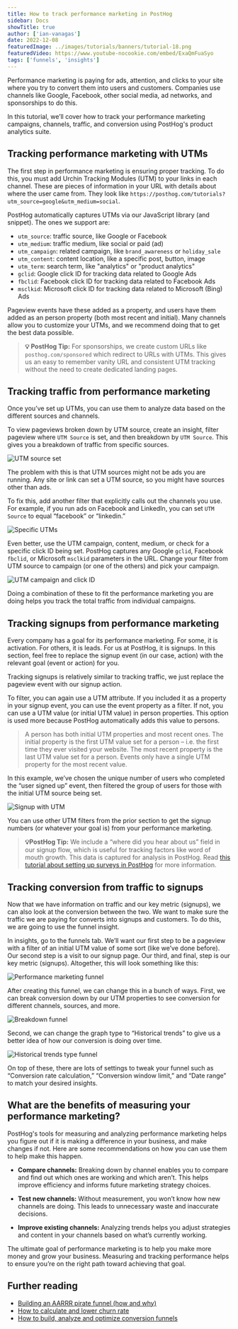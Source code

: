 ```yaml
---
title: How to track performance marketing in PostHog
sidebar: Docs
showTitle: true
author: ['ian-vanagas']
date: 2022-12-08
featuredImage: ../images/tutorials/banners/tutorial-18.png
featuredVideo: https://www.youtube-nocookie.com/embed/ExaQmFuaSyo
tags: ['funnels', 'insights']
--- 
```


Performance marketing is paying for ads, attention, and clicks to your site where you try to convert them into users and customers. Companies use channels like Google, Facebook, other social media, ad networks, and sponsorships to do this. 

In this tutorial, we’ll cover how to track your performance marketing campaigns, channels, traffic, and conversion using PostHog's product analytics suite.

## Tracking performance marketing with UTMs

The first step in performance marketing is ensuring proper tracking. To do this, you must add Urchin Tracking Modules (UTM) to your links in each channel. These are pieces of information in your URL with details about where the user came from. They look like `https://posthog.com/tutorials?utm_source=google&utm_medium=social`.

PostHog automatically captures UTMs via our JavaScript library (and snippet). The ones we support are: 
- `utm_source`: traffic source, like Google or Facebook
- `utm_medium`: traffic medium, like social or paid (ad)
- `utm_campaign`: related campaign, like `brand_awareness` or `holiday_sale`
- `utm_content`: content location, like a specific post, button, image
- `utm_term`: search term, like "analytics" or "product analytics"
- `gclid`: Google click ID for tracking data related to Google Ads
- `fbclid`: Facebook click ID for tracking data related to Facebook Ads
- `msclkid`: Microsoft click ID for tracking data related to Microsoft (Bing) Ads

Pageview events have these added as a property, and users have them added as an person property (both most recent and initial). Many channels allow you to customize your UTMs, and we recommend doing that to get the best data possible.

> **💡 PostHog Tip:** For sponsorships, we create custom URLs like `posthog.com/sponsored` which redirect to URLs with UTMs. This gives us an easy to remember vanity URL and consistent UTM tracking without the need to create dedicated landing pages.

## Tracking traffic from performance marketing

Once you’ve set up UTMs, you can use them to analyze data based on the different sources and channels.

To view pageviews broken down by UTM source, create an insight, filter pageview where `UTM Source` is set, and then breakdown by `UTM Source`. This gives you a breakdown of traffic from specific sources. 

![UTM source set](../images/tutorials/performance-marketing/utm-source-set.png)

The problem with this is that UTM sources might not be ads you are running. Any site or link can set a UTM source, so you might have sources other than ads.

To fix this, add another filter that explicitly calls out the channels you use. For example, if you run ads on Facebook and LinkedIn, you can set `UTM Source` to equal “facebook” or “linkedin.” 

![Specific UTMs](../images/tutorials/performance-marketing/utm-source-breakdown.png)

Even better, use the UTM campaign, content, medium, or check for a specific click ID being set. PostHog captures any Google `gclid`, Facebook `fbclid`, or Microsoft `msclkid` parameters in the URL. Change your filter from UTM source to campaign (or one of the others) and pick your campaign. 

![UTM campaign and click ID](../images/tutorials/performance-marketing/utm-campaign.png)

Doing a combination of these to fit the performance marketing you are doing helps you track the total traffic from individual campaigns. 

## Tracking signups from performance marketing

Every company has a goal for its performance marketing. For some, it is activation. For others, it is leads. For us at PostHog, it is signups. In this section, feel free to replace the signup event (in our case, action) with the relevant goal (event or action) for you. 

Tracking signups is relatively similar to tracking traffic, we just replace the pageview event with our signup action. 

To filter, you can again use a UTM attribute. If you included it as a property in your signup event, you can use the event property as a filter. If not, you can use a UTM value (or initial UTM value) in person properties. This option is used more because PostHog automatically adds this value to persons.

> A person has both initial UTM properties and most recent ones. The initial property is the first UTM value set for a person  – i.e. the first time they ever visited your website. The most recent property is the last UTM value set for a person. Events only have a single UTM property for the most recent value. 

In this example, we’ve chosen the unique number of users who completed the “user signed up” event, then filtered the group of users for those with the initial UTM source being set. 

![Signup with UTM](../images/tutorials/performance-marketing/signup-utm.png)

You can use other UTM filters from the prior section to get the signup numbers (or whatever your goal is) from your performance marketing.

> **💡PostHog Tip:** We include a “where did you hear about us” field in our signup flow, which is useful for tracking factors like word of mouth growth. This data is captured for analysis in PostHog. Read [this tutorial about setting up surveys in PostHog](/tutorials/survey) for more information.

## Tracking conversion from traffic to signups

Now that we have information on traffic and our key metric (signups), we can also look at the conversion between the two. We want to make sure the traffic we are paying for converts into signups and customers. To do this, we are going to use the funnel insight.

In insights, go to the funnels tab. We’ll want our first step to be a pageview with a filter of an initial UTM value of some sort (like we’ve done before). Our second step is a visit to our signup page. Our third, and final, step is our key metric (signups). Altogether, this will look something like this:

![Performance marketing funnel](../images/tutorials/performance-marketing/funnel-basic.png)

After creating this funnel, we can change this in a bunch of ways. First, we can break conversion down by our UTM properties to see conversion for different channels, sources, and more.

![Breakdown funnel](../images/tutorials/performance-marketing/funnel-breakdown.png)

Second, we can change the graph type to “Historical trends” to give us a better idea of how our conversion is doing over time.

![Historical trends type funnel](../images/tutorials/performance-marketing/funnel-type.png)

On top of these, there are lots of settings to tweak your funnel such as “Conversion rate calculation,” “Conversion window limit,” and “Date range” to match your desired insights. 

## What are the benefits of measuring your performance marketing?

PostHog's tools for measuring and analyzing performance marketing helps you figure out if it is making a difference in your business, and make changes if not. Here are some recommendations on how you can use them to help make this happen.

- **Compare channels:**  Breaking down by channel enables you to compare and find out which ones are working and which aren’t. This helps improve efficiency and informs future marketing strategy choices.

- **Test new channels:** Without measurement, you won’t know how new channels are doing. This leads to unnecessary waste and inaccurate decisions.

- **Improve existing channels:** Analyzing trends helps you adjust strategies and content in your channels based on what’s currently working.

The ultimate goal of performance marketing is to help you make more money and grow your business. Measuring and tracking performance helps to ensure you’re on the right path toward achieving that goal.

## Further reading

- [Building an AARRR pirate funnel (how and why)](/blog/aarrr-pirate-funnel)
- [How to calculate and lower churn rate](/tutorials/churn-rate)
- [How to build, analyze and optimize conversion funnels](/tutorials/funnels)

<NewsletterTutorial compact/>
